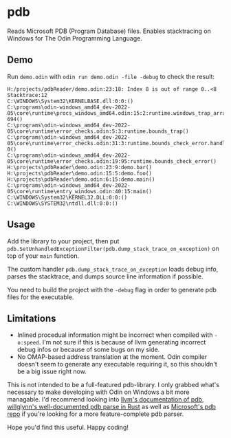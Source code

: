 # pdb
Reads Microsoft PDB (Program Database) files. Enables stacktracing on Windows for The Odin Programming Language.

## Demo

Run `demo.odin` with `odin run demo.odin -file -debug` to check the result:

```log
H:/projects/pdbReader/demo.odin:23:18: Index 8 is out of range 0..<8
Stacktrace:12
C:\WINDOWS\System32\KERNELBASE.dll:0:0:()
C:\programs\odin-windows_amd64_dev-2022-05\core\runtime\procs_windows_amd64.odin:15:2:runtime.windows_trap_array_bounds-694()
C:\programs\odin-windows_amd64_dev-2022-05\core\runtime\error_checks.odin:5:3:runtime.bounds_trap()
C:\programs\odin-windows_amd64_dev-2022-05\core\runtime\error_checks.odin:31:3:runtime.bounds_check_error.handle_error-0()
C:\programs\odin-windows_amd64_dev-2022-05\core\runtime\error_checks.odin:19:95:runtime.bounds_check_error()
H:\projects\pdbReader\demo.odin:23:9:demo.bar()
H:\projects\pdbReader\demo.odin:15:5:demo.foo()
H:\projects\pdbReader\demo.odin:6:15:demo.main()
C:\programs\odin-windows_amd64_dev-2022-05\core\runtime\entry_windows.odin:40:15:main()
C:\WINDOWS\System32\KERNEL32.DLL:0:0:()
C:\WINDOWS\SYSTEM32\ntdll.dll:0:0:()
```
## Usage

Add the library to your project, then put `pdb.SetUnhandledExceptionFilter(pdb.dump_stack_trace_on_exception)` on top of your `main` function.

The custom handler `pdb.dump_stack_trace_on_exception` loads debug info, parses the stacktrace, and dumps source line information if possible.

You need to build the project with the `-debug` flag in order to generate pdb files for the executable.

## Limitations

- Inlined procedual information might be incorrect when compiled with `-o:speed`. I'm not sure if this is because of llvm generating incorrect debug infos or because of some bugs on my side.
- No OMAP-based address translation at the moment. Odin compiler doesn't seem to generate any executable requiring it, so this shouldn't be a big issue right now.

This is not intended to be a full-featured pdb-library. I only grabbed what's necessary to make developing with Odin on Windows a bit more managable. I'd recommend looking into [llvm's documentation of pdb](https://llvm.org/docs/PDB/index.html),  [willglynn's well-documented pdb parse in Rust](https://github.com/willglynn/pdb) as well as [Microsoft's pdb repo](https://github.com/Microsoft/microsoft-pdb) if you're looking for a more feature-complete pdb parser.

Hope you'd find this useful. Happy coding!
